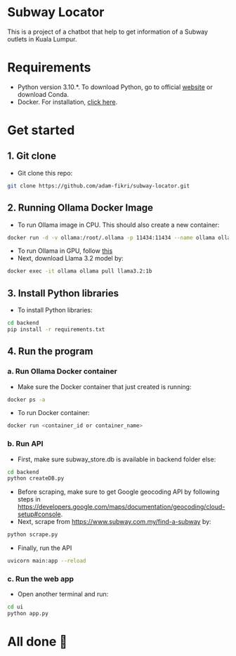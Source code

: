 # Subway Locator
This is a project of a chatbot that help to get information of a Subway outlets in Kuala Lumpur.

# Requirements
- Python version 3.10.*. To download Python, go to official [website](https://www.python.org/downloads/) or download Conda.
- Docker. For installation, [click here](https://www.docker.com/get-started/).

# Get started
## 1. Git clone
- Git clone this repo:
```bash
git clone https://github.com/adam-fikri/subway-locator.git
```
  
## 2. Running Ollama Docker Image
- To run Ollama image in CPU. This should also create a new container:
```bash
docker run -d -v ollama:/root/.ollama -p 11434:11434 --name ollama ollama/ollama
```
- To run Ollama in GPU, follow [this](https://hub.docker.com/r/ollama/ollama)
- Next, download Llama 3.2 model by:
```bash
docker exec -it ollama ollama pull llama3.2:1b
```

## 3. Install Python libraries
- To install Python libraries:
```bash
cd backend
pip install -r requirements.txt
```

## 4. Run the program
### a. Run Ollama Docker container 
- Make sure the Docker container that just created is running:
```bash
docker ps -a
```
- To run Docker container:
```bash
docker run <container_id or container_name>
```

### b. Run API
- First, make sure subway_store.db is available in backend folder else:
```bash
cd backend
python createDB.py
```
- Before scraping, make sure to get Google geocoding API by following steps in https://developers.google.com/maps/documentation/geocoding/cloud-setup#console.
- Next,  scrape from https://www.subway.com.my/find-a-subway by:
```bash
python scrape.py
```
- Finally, run the API
```bash
uvicorn main:app --reload
```
### c. Run the web app
- Open another terminal and run:
```bash
cd ui
python app.py
```

# All done 🎉
